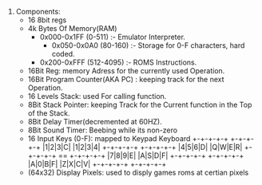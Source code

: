 1. Components:
	- 16 8bit regs
	- 4k Bytes Of Memory(RAM)
		* 0x000-0x1FF (0-511) :- Emulator Interpreter.
		 	- 0x050-0x0A0 (80-160) :- Storage for 0-F characters, hard coded.
		* 0x200-0xFFF (512-4095) :- ROMS Instructions.
	- 16Bit Reg: memory Adress for the currently used Operation.
	- 16Bit Program Counter(AKA PC) : keeping track for the next Operation.
	- 16 Levels Stack: used For calling function.
	- 8Bit Stack Pointer: keeping Track for the Current function in the Top of the Stack.
	- 8Bit Delay Timer(decremented at 60HZ).
	- 8Bit Sound Timer: Beebing while its non-zero
	- 16 Input Keys (0-F): mapped to
	 				Keypad       Keyboard
				+-+-+-+-+    +-+-+-+-+
				|1|2|3|C|    |1|2|3|4|
				+-+-+-+-+    +-+-+-+-+
				|4|5|6|D|    |Q|W|E|R|
				+-+-+-+-+ == +-+-+-+-+
				|7|8|9|E|    |A|S|D|F|
				+-+-+-+-+    +-+-+-+-+
				|A|0|B|F|    |Z|X|C|V|
				+-+-+-+-+    +-+-+-+-+
	- (64x32) Display Pixels: used to disply games roms at certian pixels
